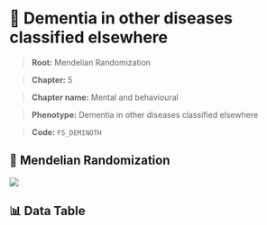 # 🧪 Dementia in other diseases classified elsewhere

> **Root:** Mendelian Randomization

> **Chapter:** 5  

> **Chapter name:** Mental and behavioural

> **Phenotype:** Dementia in other diseases classified elsewhere  

> **Code:** `F5_DEMINOTH`

## 🧬 Mendelian Randomization  

<img src="/MR/Figures/Forward/F5_DEMINOTH.png"/>

## 📊 Data Table

<CsvTableMRF src="/public/MR/Data/Forward/F5_DEMINOTH.csv"/>
